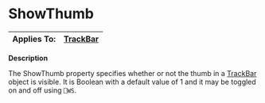 




<h1 class="heading"><span class="name">ShowThumb</span></h1>

| Applies To: | [TrackBar](../a-z/trackbar.md) |
| --- | ---  |


**Description**


The ShowThumb property specifies whether or not the thumb in a [TrackBar](../a-z/trackbar.md) object is visible. It is Boolean with a default value of 1 and it may be toggled on and off using `⎕WS`.




